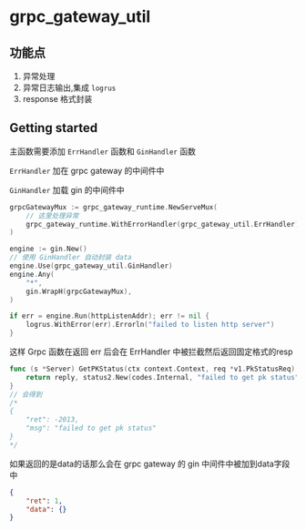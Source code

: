 # grpc_gateway_util

## 功能点 

1. 异常处理
2. 异常日志输出,集成 `logrus`
3. response 格式封装

## Getting started

主函数需要添加 `ErrHandler` 函数和 `GinHandler` 函数

`ErrHandler` 加在 grpc gateway 的中间件中

`GinHandler` 加载 gin 的中间件中

```go
grpcGatewayMux := grpc_gateway_runtime.NewServeMux(
    // 这里处理异常
    grpc_gateway_runtime.WithErrorHandler(grpc_gateway_util.ErrHandler),
)

engine := gin.New()
// 使用 GinHandler 自动封装 data 
engine.Use(grpc_gateway_util.GinHandler)
engine.Any(
    "*",
    gin.WrapH(grpcGatewayMux),
)

if err = engine.Run(httpListenAddr); err != nil {
    logrus.WithError(err).Errorln("failed to listen http server")
}
```

这样 Grpc 函数在返回 err 后会在 ErrHandler 中被拦截然后返回固定格式的resp

```go
func (s *Server) GetPKStatus(ctx context.Context, req *v1.PkStatusReq) (reply *v1.PkStatusResp, err error) {
    return reply, status2.New(codes.Internal, "failed to get pk status").Err()
}
// 会得到
/*
{
    "ret": -2013,
    "msg": "failed to get pk status"
}
*/
```

如果返回的是data的话那么会在 grpc gateway 的 gin 中间件中被加到data字段中

```json
{
    "ret": 1,
    "data": {}
}
```